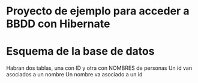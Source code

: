 # Proyecto de ejemplo para acceder a BBDD con Hibernate

# Esquema de la base de datos

Habran dos tablas, una con ID y otra con NOMBRES de personas
Un id van asociados a un nombre
Un nombre va asociado a un id
